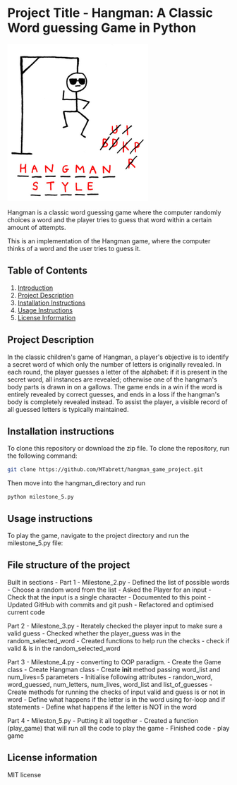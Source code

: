 # Project Title - Hangman: A Classic Word guessing Game in Python
![Alt text](hangman.png)

Hangman is a classic word guessing game where the computer randomly choices a word and the player tries to guess that word within a certain amount of attempts.

This is an implementation of the Hangman game, where the computer thinks of a word and the user tries to guess it.

## Table of Contents
1. [Introduction](#project-title)
2. [Project Description](##project-description)
3. [Installation Instructions](##installation-instructions)
4. [Usage Instructions](##usage-instructions)
5. [License Information](##license-information)

## Project Description
In the classic children's game of Hangman, a player's objective is to identify a secret word of which only the number of letters is originally revealed. In each round, the player guesses a letter of the alphabet: if it is present in the secret word, all instances are revealed; otherwise one of the hangman's body parts is drawn in on a gallows. The game ends in a win if the word is entirely revealed by correct guesses, and ends in a loss if the hangman's body is completely revealed instead. To assist the player, a visible record of all guessed letters is typically maintained.

## Installation instructions
To clone this repository or download the zip file. To clone the repository, run the following command:

``` bash
git clone https://github.com/MTabrett/hangman_game_project.git
```
Then move into the hangman_directory and run
```
python milestone_5.py
``` 

## Usage instructions
To play the game, navigate to the project directory and run the milestone_5.py file:

## File structure of the project
Built in sections -
Part 1 - Milestone_2.py
        - Defined the list of possible words
        - Choose a random word from the list
        - Asked the Player for an input
        - Check that the input is a single character
        - Documented to this point
        - Updated GitHub with commits and git push
        - Refactored and optimised current code
    
Part 2 - Milestone_3.py
        - Iterately checked the player input to make sure a valid guess
        - Checked whether the player_guess was in the random_selected_word
        - Created functions to help run the checks - check if valid & is in the random_selected_word

Part 3 - Milestone_4.py - converting to OOP paradigm.
        - Create the Game class
        - Create Hangman class
        - Create __init__ method passing word_list and num_lives=5 parameters
        - Initialise following attributes -  randon_word, word_guessed, num_letters, num_lives, word_list and list_of_guesses
        - Create methods for running the checks of input valid and guess is or not in word
        - Define what happens if the letter is in the word using for-loop and if statements
        - Define what happens if the letter is NOT in the word

Part 4 - Mileston_5.py - Putting it all together
        - Created a function (play_game) that will run all the code to play the game
        - Finished code - play game 


## License information
MIT license